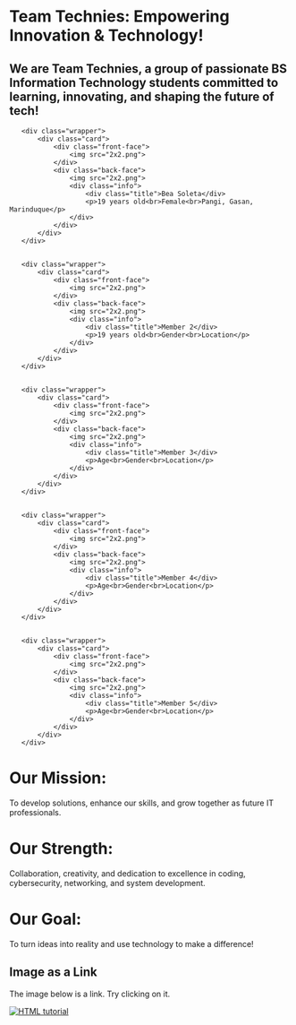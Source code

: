 <!DOCTYPE html>
<html lang="en">
<head>
    <meta charset="UTF-8">
    <meta name="viewport" content="width=device-width, initial-scale=1.0">
    <title>Document</title>
    <link rel="stylesheet" href="bea.css">
</head>
<body>

   <h1>Team Technies: Empowering Innovation & Technology! </h1>

   <h2>We are Team Technies, a group of passionate BS Information Technology students committed to learning, innovating, and shaping the future of tech!</h2>

 
   <div class="container">
       
       <div class="wrapper">
           <div class="card">
               <div class="front-face">
                   <img src="2x2.png">
               </div>
               <div class="back-face">
                   <img src="2x2.png">
                   <div class="info">
                       <div class="title">Bea Soleta</div>
                       <p>19 years old<br>Female<br>Pangi, Gasan, Marinduque</p>
                   </div>
               </div>
           </div>
       </div>

       
       <div class="wrapper">
           <div class="card">
               <div class="front-face">
                   <img src="2x2.png">
               </div>
               <div class="back-face">
                   <img src="2x2.png">
                   <div class="info">
                       <div class="title">Member 2</div>
                       <p>19 years old<br>Gender<br>Location</p>
                   </div>
               </div>
           </div>
       </div>

       
       <div class="wrapper">
           <div class="card">
               <div class="front-face">
                   <img src="2x2.png">
               </div>
               <div class="back-face">
                   <img src="2x2.png">
                   <div class="info">
                       <div class="title">Member 3</div>
                       <p>Age<br>Gender<br>Location</p>
                   </div>
               </div>
           </div>
       </div>

       
       <div class="wrapper">
           <div class="card">
               <div class="front-face">
                   <img src="2x2.png">
               </div>
               <div class="back-face">
                   <img src="2x2.png">
                   <div class="info">
                       <div class="title">Member 4</div>
                       <p>Age<br>Gender<br>Location</p>
                   </div>
               </div>
           </div>
       </div>

      
       <div class="wrapper">
           <div class="card">
               <div class="front-face">
                   <img src="2x2.png">
               </div>
               <div class="back-face">
                   <img src="2x2.png">
                   <div class="info">
                       <div class="title">Member 5</div>
                       <p>Age<br>Gender<br>Location</p>
                   </div>
               </div>
           </div>
       </div>
   </div>

   
   <h1>Our Mission:</h1>
   <p>To develop solutions, enhance our skills, and grow together as future IT professionals.</p>

   <h1>Our Strength:</h1>
   <p>Collaboration, creativity, and dedication to excellence in coding, cybersecurity, networking, and system development.</p>

   <h1>Our Goal:</h1>
   <p>To turn ideas into reality and use technology to make a difference!</p>

   
   <h2>Image as a Link</h2>
   <p>The image below is a link. Try clicking on it.</p>
   <a href="default.asp" class="image-link">
       <img src="smiley.gif" alt="HTML tutorial">
   </a>
   
  </div>
    
</body>
</html>
